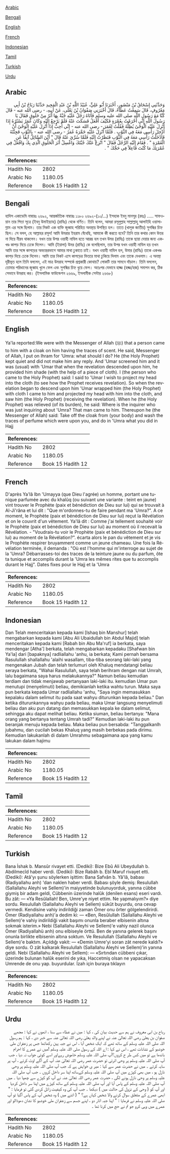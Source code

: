 [Arabic](#arabic)

[Bengali](#bengali)

[English](#english)

[French](#french)

[Indonesian](#indonesian)

[Tamil](#tamil)

[Turkish](#turkish)

[Urdu](#urdu)

## Arabic


<div dir="rtl" lang="ar" style={{fontSize:'larger',backgroundColor:'#f8f9fa',padding:20}}>
وَحَدَّثَنِي إِسْحَاقُ بْنُ مَنْصُورٍ، أَخْبَرَنَا أَبُو عَلِيٍّ، عُبَيْدُ اللَّهِ بْنُ عَبْدِ الْمَجِيدِ حَدَّثَنَا رَبَاحُ بْنُ أَبِي مَعْرُوفٍ، قَالَ سَمِعْتُ عَطَاءً، قَالَ أَخْبَرَنِي صَفْوَانُ بْنُ يَعْلَى، عَنْ أَبِيهِ، - رضى الله عنه - قَالَ كُنَّا مَعَ رَسُولِ اللَّهِ صلى الله عليه وسلم فَأَتَاهُ رَجُلٌ عَلَيْهِ جُبَّةٌ بِهَا أَثَرٌ مِنْ خَلُوقٍ فَقَالَ يَا رَسُولَ اللَّهِ إِنِّي أَحْرَمْتُ بِعُمْرَةٍ فَكَيْفَ أَفْعَلُ فَسَكَتَ عَنْهُ فَلَمْ يَرْجِعْ إِلَيْهِ وَكَانَ عُمَرُ يَسْتُرُهُ إِذَا أُنْزِلَ عَلَيْهِ الْوَحْىُ يُظِلُّهُ فَقُلْتُ لِعُمَرَ - رضى الله عنه - إِنِّي أُحِبُّ إِذَا أُنْزِلَ عَلَيْهِ الْوَحْىُ أَنْ أُدْخِلَ رَأْسِي مَعَهُ فِي الثَّوْبِ ‏.‏ فَلَمَّا أُنْزِلَ عَلَيْهِ خَمَّرَهُ عُمَرُ - رضى الله عنه - بِالثَّوْبِ فَجِئْتُهُ فَأَدْخَلْتُ رَأْسِي مَعَهُ فِي الثَّوْبِ فَنَظَرْتُ إِلَيْهِ فَلَمَّا سُرِّيَ عَنْهُ قَالَ ‏"‏ أَيْنَ السَّائِلُ آنِفًا عَنِ الْعُمْرَةِ ‏"‏ ‏.‏ فَقَامَ إِلَيْهِ الرَّجُلُ فَقَالَ ‏"‏ انْزِعْ عَنْكَ جُبَّتَكَ وَاغْسِلْ أَثَرَ الْخَلُوقِ الَّذِي بِكَ وَافْعَلْ فِي عُمْرَتِكَ مَا كُنْتَ فَاعِلاً فِي حَجِّكَ ‏"‏ ‏.‏
</div>
<div style={{backgroundColor:'#f8f9fa',padding:20, marginBottom: 10}}><table> <thead> <tr> <th>References:</th> <th></th> </tr> </thead> <tbody><tr><td>Hadith No</td><td>2802</td></tr><tr><td>Arabic No</td><td>1180.05</td></tr><tr><td>Reference</td><td>Book 15 Hadith 12</td></tr></tbody></table></div>

## Bengali


<div dir="ltr" lang="bn" style={{fontSize:'larger',backgroundColor:'#f8f9fa',padding:20}}>
হাদিস একাডেমি নাম্বারঃ ২৬৯২, আন্তর্জাতিক নাম্বারঃ ১১৮০ ২৬৯২-(১০/...) ইসহাক ইবনু মানসূর (রহঃ) ..... সাফওয়ান তার পিতা সূত্রে (ইবনু উমাইয়্যাহ) (রাযিঃ) থেকে বর্ণিত। তিনি বলেন, আমরা রসূলুল্লাহ সাল্লাল্লাহু আলাইহি ওয়াসাল্লাম এর সঙ্গে ছিলাম। তার নিকট এক ব্যক্তি জুব্বাহ পরিহিত অবস্থায় উপস্থিত হল। তাতে (খালূক জাতীয়) সুগন্ধির চিহ্ন ছিল। সে বলল, হে আল্লাহর রসূল! আমি উমরার ইহরাম বেঁধেছি, আমাকে কী করতে হবে? তিনি তার কথার কোন উত্তর না দিয়ে নীরব থাকলেন। যখন তার উপর ওয়াহী নাযিল হতে আরম্ভ হল তখন উমর (রাযিঃ) তাকে ছায়া দেয়ার জন্য একখণ্ড কাপড় দিয়ে ঢেকে দিলেন। আমি (ইয়ালা) উমর (রাযিঃ) কে বলেছিলাম, তার উপর যখন ওয়াহী নাযিল হয় তখন আমি তার সঙ্গে কাপড়ের অভ্যন্তরভাগে আমার মাথা ঢুকাতে চাই। যখন ওয়াহী নাযিল হল, উমার (রাযিঃ) তাকে একখণ্ড কাপড় দিয়ে ঢেকে দিলেন। আমি তার নিকট এসে কাপড়ের ভিতরে মাথা ঢুকিয়ে দিলাম এবং তাকে দেখলাম। এ অবস্থা দূরীভূত হলে তিনি বললেন, এই মাত্র উমরাহ সম্পর্কে প্রশ্নকারী কোথায়? লোকটি তার সামনে দাঁড়াল। তিনি বললেন, তোমার পরিধানের জুব্বাহ খুলে ফেল এবং সুগন্ধির চিহ্ন ধুয়ে ফেল। অতঃপর যেভাবে হাজ্জ (হজ্জ/হজ) সমাপন কর, ঠিক সেভাবে উমরাহ কর। (ইসলামিক ফাউন্ডেশন ২৬৬৯, ইসলামীক সেন্টার ২৬৬৮)
</div>
<div style={{backgroundColor:'#f8f9fa',padding:20, marginBottom: 10}}><table> <thead> <tr> <th>References:</th> <th></th> </tr> </thead> <tbody><tr><td>Hadith No</td><td>2802</td></tr><tr><td>Arabic No</td><td>1180.05</td></tr><tr><td>Reference</td><td>Book 15 Hadith 12</td></tr></tbody></table></div>

## English


<div dir="ltr" lang="en" style={{fontSize:'larger',backgroundColor:'#f8f9fa',padding:20}}>
Ya'la reported:We were with the Messenger of Allah (ﷺ) that a person came to him with a cloak on him having the traces of scent. He said, Messenger of Allah, I put on Ihram for 'Umra: what should I do? He (the Holy Prophet) kept quiet and did not make him any reply. And 'Umar screened him and it was (usual) with 'Umar that when the revelation descended upon him, he provided him shade (with the help of a piece of cloth). I (the person who came to the Holy Prophet) said: I said to 'Umar I wish to project my head into the cloth (to see how the Prophet receives revelation). So when the revelation began to descend upon him 'Umar wrapped him (the Holy Prophet) with cloth I came to him and projected my head with him into the cloth, and saw him (the Holy Prophet) (receiving the revelation). When he (the Holy Prophet) was relieved (of its burden), he said: Where is the inquirer who was just inquiring about 'Umra? That man came to him. Thereupon he (the Messenger of Allah) said: Take off the cloak from (your body) and wash the traces of perfume which were upon you, and do in 'Umra what you did in Hajj
</div>
<div style={{backgroundColor:'#f8f9fa',padding:20, marginBottom: 10}}><table> <thead> <tr> <th>References:</th> <th></th> </tr> </thead> <tbody><tr><td>Hadith No</td><td>2802</td></tr><tr><td>Arabic No</td><td>1180.05</td></tr><tr><td>Reference</td><td>Book 15 Hadith 12</td></tr></tbody></table></div>

## French


<div dir="ltr" lang="fr" style={{fontSize:'larger',backgroundColor:'#f8f9fa',padding:20}}>
D'après Ya'lâ Ibn 'Umayya (que Dieu l'agrée) un homme, portant une tunique parfumée avec du khalûq (ou suivant une variante : teint en jaune) vint trouver le Prophète (paix et bénédiction de Dieu sur lui) qui se trouvait à Al-Ji'râna et lui dit : "Que m'ordonnes-tu de faire pendant ma 'Umra?". A ce moment, le Prophète (paix et bénédiction de Dieu sur lui) reçut la Révélation et on le couvrit d'un vêtement. Ya'lâ dit : Comme j'ai tellement souhaité voir le Prophète (paix et bénédiction de Dieu sur lui) au moment où il recevait la Révélation. - "Voudrais-tu voir le Prophète (paix et bénédiction de Dieu sur lui) au moment de la Révélation?". écarta alors le pan du vêtement et je vis le Prophète respirer bruyamment comme un jeune chameau. Une fois la Révélation terminée, il demanda : "Où est l'homme qui m'interroge au sujet de la 'Umra? Débarrasses-toi des traces de la teinture jaune ou du parfum, ôte ta tunique et accomplis durant la 'Umra les mêmes rites que tu accomplis durant le Hajj". Dates fixes pour le Hajj et la 'Umra
</div>
<div style={{backgroundColor:'#f8f9fa',padding:20, marginBottom: 10}}><table> <thead> <tr> <th>References:</th> <th></th> </tr> </thead> <tbody><tr><td>Hadith No</td><td>2802</td></tr><tr><td>Arabic No</td><td>1180.05</td></tr><tr><td>Reference</td><td>Book 15 Hadith 12</td></tr></tbody></table></div>

## Indonesian


<div dir="ltr" lang="id" style={{fontSize:'larger',backgroundColor:'#f8f9fa',padding:20}}>
Dan Telah menceritakan kepada kami [Ishaq bin Manshur] telah mengabarkan kepada kami [Abu Ali Ubaidullah bin Abdul Majid] telah menceritakan kepada kami [Rabah bin Abu Ma'ruf] ia berkata, saya mendengar [Atha'] berkata, telah mengabarkan kepadaku [Shafwan bin Ya'la] dari [bapaknya] radliallahu 'anhu, ia berkata; Kami pernah bersama Rasulullah shallallahu 'alaihi wasallam, tiba-tiba seorang laki-laki yang mengenakan Jubah dan telah terlumuri oleh Khaluq mendatangi beliau seraya berkata, "Wahai Rasulullah, saya telah berihram dengan niat Umrah, lalu bagaimana saya harus melakukannya?" Namun beliau kemudian terdiam dan tidak menjawab pertanyaan laki-laki itu. kemudian Umar pun menutupi (menyelimuti) beliau, demikianlah ketika wahtu turun. Maka saya pun berkata kepada Umar radliallahu 'anhu, "Saya ingin memasukkan kepalaku dalam selimut itu pada saat wahyu diturunkan kepada beliau." Dan ketika diturunkannya wahyu pada beliau, maka Umar langsung menyelimuti beliau dan aku pun datang dan memasukkan kepala ke dalam selimut, sehingga aku dapat melihat beliau. Ketika siuman, beliau bertanya: "Mana orang yang bertanya tentang Umrah tadi?" Kemudian laki-laki itu pun beranjak menuju kepada beliau. Maka beliau pun bersabda: "Tanggalkanlh jubahmu, dan cucilah bekas Khaluq yang masih berbekas pada dirimu. Kemudian lakukanlah di dalam Umrahmu sebagaimana apa yang kamu lakukan dalam hajimu
</div>
<div style={{backgroundColor:'#f8f9fa',padding:20, marginBottom: 10}}><table> <thead> <tr> <th>References:</th> <th></th> </tr> </thead> <tbody><tr><td>Hadith No</td><td>2802</td></tr><tr><td>Arabic No</td><td>1180.05</td></tr><tr><td>Reference</td><td>Book 15 Hadith 12</td></tr></tbody></table></div>

## Tamil


<div dir="ltr" lang="ta" style={{fontSize:'larger',backgroundColor:'#f8f9fa',padding:20}}>

</div>
<div style={{backgroundColor:'#f8f9fa',padding:20, marginBottom: 10}}><table> <thead> <tr> <th>References:</th> <th></th> </tr> </thead> <tbody><tr><td>Hadith No</td><td>2802</td></tr><tr><td>Arabic No</td><td>1180.05</td></tr><tr><td>Reference</td><td>Book 15 Hadith 12</td></tr></tbody></table></div>

## Turkish


<div dir="ltr" lang="tr" style={{fontSize:'larger',backgroundColor:'#f8f9fa',padding:20}}>
Bana İshak b. Mansûr rivayet etti. (Dediki): Bize Ebû Ali Ubeydullah b. Abdilmecîd haber verdi. (Dediki): Bize Rabâh b. Ebî Maruf rivayet etti. (Dediki): Atâ'yı şunu söylerken işittim: Bana Safvân b. Yâ'lâ, babası (Radiyallahu anh) 'dan naklen haber verdi. Babası şöyle demiş: Resulullah (Sallallahu Aleyhi ve Sellem)'in maiyyetinde bulunuyorduk, yanına cübbe giymiş bir adam geldi, Cübbenin üzerinde halûk (denilen esans) eseri vardı. Bu zât: — «Ya Resûlallah! Ben, Umre'ye niyet ettim. Ne yapmalıyım?» diye sordu. Resulullah (Sallallahu Aleyhi ve Sellem) sükût buyurdu, ona cevap vermedi. Kendisine vahiy indirildiği zaman Ömer onu örter gölgelendirirdi. Ömer (Radiyallahu anh)'a dedim ki: — «Ben, Resûlullah (Sallallahu Aleyhi ve Sellem)'e vahiy indirildiği vakit başımı onunla beraber elbisenin altına sokmak isterim.» Nebi (Sallallahu Aleyhi ve Sellem)'e vahiy nazil olunca Ömer (Radiyallahü anh) onu elbiseyle örttü. Ben de yanına gelerek başını onunla birlikte elbisenin altına soktum. Ve Resulullah (Sallallahu Aleyhi ve Sellem)'e baktım. Açıldığı vakit: — «Demin Umre'yi soran zât nerede kaldı?» diye sordu. O zât kalkarak Resulullah (Sallallahu Aleyhi ve Sellem)'in yanına geldi. Nebi (Sallallahu Aleyhi ve Sellem): — «Sırtından cübbeni çıkar, üzerinde bulunan halûk eserini de yıka, Haccetmiş olsan ne yapacaksan Umrende de onu yap. buyurdular. İzah için buraya tıklayın
</div>
<div style={{backgroundColor:'#f8f9fa',padding:20, marginBottom: 10}}><table> <thead> <tr> <th>References:</th> <th></th> </tr> </thead> <tbody><tr><td>Hadith No</td><td>2802</td></tr><tr><td>Arabic No</td><td>1180.05</td></tr><tr><td>Reference</td><td>Book 15 Hadith 12</td></tr></tbody></table></div>

## Urdu


<div dir="rtl" lang="ur" style={{fontSize:'larger',backgroundColor:'#f8f9fa',padding:20}}>
رباح بن ابی معروف نے ہم سے حدیث بیان کی ، کہا : میں نے عطاء سے سنا ، انھوں نے کہا : مجھے صفوان بن یعلیٰ رضی اللہ تعالیٰ عنہ نے اپنے والد یعلیٰ رضی اللہ تعالیٰ عنہ سے خبر دی ، کہا : ہم رسول اللہ صلی اللہ علیہ وسلم کے ساتھ تھے کہ ایک شخص آیا ، اس نے جبہ پہن رکھاتھا جس پر زعفران ملی خوشبو کے نشانات تھے ، اس نے کہا : اے اللہ کے رسول صلی اللہ علیہ وسلم !میں نے عمرے کا احرام باندھا ہے تو میں کس طر ح کروں؟آپ صلی اللہ علیہ وسلم خاموش رہےاور اسے کوئی جواب نہ دیا ، جب آپ صلی اللہ علیہ وسلم پر وحی اترتی تو حضرت عمر رضی اللہ تعالیٰ عنہ آپ کے آگے اوٹ کرتے ، آپ پر سایہ کرتے ۔ میں نے حضرت عمر سے کہا : میر ی خواہش ہے کہ جب آپ صلی اللہ علیہ وسلم پر وحی نازل ہو ، میں بھی کپڑے میں آپ صلی اللہ علیہ وسلم کےساتھ اپنا سر داخل کروں ۔ جب آپ صلی اللہ علیہ وسلم پر وحی نازل ہونے لگی ، حضرت عمر رضی اللہ تعالیٰ عنہ نے آپ کو کپڑے سے چھپا دیا ۔ میں آپ صلی اللہ علیہ وسلم کے پاس آیا اور آپ صلی اللہ علیہ وسلم کے ساتھ کپڑے میں اپنا سر داخل کردیا اور آپ کو ( وحی کے نزول کی حالت میں ) دیکھا ۔ جب آپ کی وہ کیفیت زائل کردی گئی تو فرمایا : " ابھی عمرے کے متعلق سوال کرنے والا شخص کہاں ہے؟ " ( اتنے میں ) وہ شخص آپ کے پاس آگیا تو آپ صلی اللہ علیہ وسلم نے فرمایا : " اپنا جبہ اتار دو ، اپنے جسم سے زعفران ملی خوشبو کا نشان دھوڈالو اور عمرے میں وہی کرو جو تم نے حج میں کرنا تھا ۔
</div>
<div style={{backgroundColor:'#f8f9fa',padding:20, marginBottom: 10}}><table> <thead> <tr> <th>References:</th> <th></th> </tr> </thead> <tbody><tr><td>Hadith No</td><td>2802</td></tr><tr><td>Arabic No</td><td>1180.05</td></tr><tr><td>Reference</td><td>Book 15 Hadith 12</td></tr></tbody></table></div>